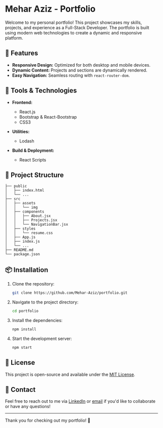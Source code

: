 # Mehar Aziz - Portfolio

Welcome to my personal portfolio! This project showcases my skills, projects, and experience as a Full-Stack Developer. The portfolio is built using modern web technologies to create a dynamic and responsive platform.

## 🌟 Features

- **Responsive Design:** Optimized for both desktop and mobile devices.
- **Dynamic Content:** Projects and sections are dynamically rendered.
- **Easy Navigation:** Seamless routing with `react-router-dom`.

## 🚀 Tools & Technologies

- **Frontend:**
  - React.js
  - Bootstrap & React-Bootstrap
  - CSS3

- **Utilities:**
  - Lodash

- **Build & Deployment:**
  - React Scripts

## 📁 Project Structure

```plaintext
├── public
│   ├── index.html
│   └── ...
├── src
│   ├── assets
│   │   └── img
│   ├── components
│   │   ├── About.jsx
│   │   ├── Projects.jsx
│   │   └── NavigationBar.jsx
│   ├── styles
│   │   └── resume.css
│   ├── App.js
│   ├── index.js
│   └── ...
├── README.md
└── package.json
```

## 📦 Installation

1. Clone the repository:
   ```bash
   git clone https://github.com/Mehar-Aziz/portfolio.git
   ```
2. Navigate to the project directory:
   ```bash
   cd portfolio
   ```
3. Install the dependencies:
   ```bash
   npm install
   ```
4. Start the development server:
   ```bash
   npm start
   ```

## 📝 License

This project is open-source and available under the [MIT License](LICENSE).

## 📧 Contact

Feel free to reach out to me via [LinkedIn](https://www.linkedin.com/in/mehar-aziz-b588a0281) or [email](mailto:meharaziz.1614@gmail.com) if you'd like to collaborate or have any questions!

---

Thank you for checking out my portfolio! 🚀
```
